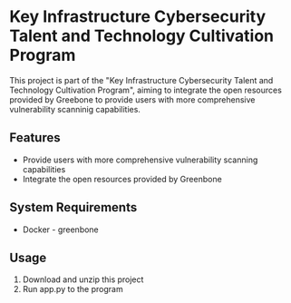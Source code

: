 # Key Infrastructure Cybersecurity Talent and Technology Cultivation Program

This project is part of the "Key Infrastructure Cybersecurity Talent and Technology Cultivation Program", aiming to integrate the open resources provided by Greebone to provide users with more comprehensive vulnerability scanninig capabilities.

## Features

- Provide users with more comprehensive vulnerability scanning capabilities
- Integrate the open resources provided by Greenbone

## System Requirements

- Docker - greenbone

## Usage

1. Download and unzip this project
2. Run app.py to the program
